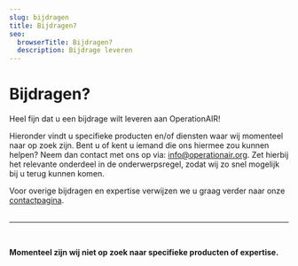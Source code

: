 ```yaml
---
slug: bijdragen
title: Bijdragen?
seo:
  browserTitle: Bijdragen?
  description: Bijdrage leveren
---
```

# Bijdragen?

Heel fijn dat u een bijdrage wilt leveren aan OperationAIR!

Hieronder vindt u specifieke producten en/of diensten waar wij momenteel naar op zoek zijn. Bent u of kent u iemand die ons hiermee zou kunnen helpen? Neem dan contact met ons op via: [info@operationair.org](mailto:info@operationair.org). Zet hierbij het relevante onderdeel in de onderwerpsregel, zodat wij zo snel mogelijk bij u terug kunnen komen.

Voor overige bijdragen en expertise verwijzen we u graag verder naar onze [contactpagina](/contact). <br/><br/><hr/><br/>

**Momenteel zijn wij niet op zoek naar specifieke producten of expertise.**